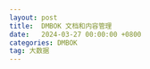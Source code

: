 ```yaml
---
layout: post
title:  DMBOK 文档和内容管理
date:   2024-03-27 00:00:00 +0800
categories: DMBOK
tag: 大数据
---
```


